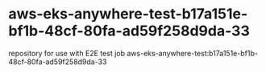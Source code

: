 # aws-eks-anywhere-test-b17a151e-bf1b-48cf-80fa-ad59f258d9da-33
repository for use with E2E test job aws-eks-anywhere-test:b17a151e-bf1b-48cf-80fa-ad59f258d9da-33
